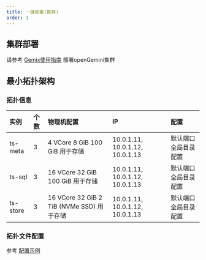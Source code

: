 ```yaml
---
title: 一键部署(推荐)
order: 1
---
```


## 集群部署

请参考 [Gemix使用指南](../reference/gemix_manual.md) 部署openGemini集群

## 最小拓扑架构

### 拓扑信息

| 实例     | 个数 | 物理机配置                                | IP                              | 配置                  |
| :------- | :--- | :---------------------------------------- | :------------------------------ | :-------------------- |
| ts-meta  | 3    | 4 VCore 8 GiB 100 GiB 用于存储            | 10.0.1.11, 10.0.1.12, 10.0.1.13 | 默认端口 全局目录配置 |
| ts-sql   | 3    | 16 VCore 32 GiB 100 GiB 用于存储          | 10.0.1.11, 10.0.1.12, 10.0.1.13 | 默认端口 全局目录配置 |
| ts-store | 3    | 16 VCore 32 GiB 2 TiB (NVMe SSD) 用于存储 | 10.0.1.11, 10.0.1.12, 10.0.1.13 | 默认端口 全局目录配置 |

### 拓扑文件配置

参考 [配置示例](../reference/gemix_manual.md#配置示例)
